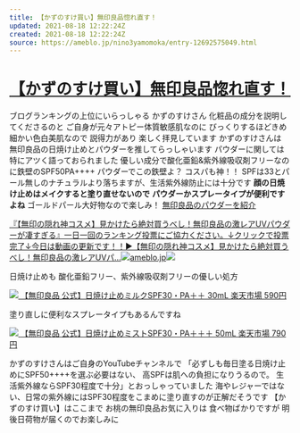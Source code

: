 ```yaml
---
title: 【かずのすけ買い】無印良品惚れ直す！
updated: 2021-08-18 12:22:24Z
created: 2021-08-18 12:22:24Z
source: https://ameblo.jp/nino3yamomoka/entry-12692575049.html
---
```


# [【かずのすけ買い】無印良品惚れ直す！](https://ameblo.jp/nino3yamomoka/entry-12692575049.html)

ブログランキングの上位にいらっしゃる
かずのすけさん
化粧品の成分を説明してくださるのと
ご自身が元々アトピー体質敏感肌なのに
びっくりするほどきめ細かい色白美肌なので
説得力があり
楽しく拝見しています
かずのすけさんは
無印良品の日焼け止めとパウダーを推してらっしゃいます
パウダーに関しては特にアツく語っておられました
優しい成分で酸化亜鉛&紫外線吸収剤フリーなのに鉄壁のSPF50PA++++
パウダーでこの鉄壁よ？
コスパも神！！
SPFは33とパール無しのナチュラルより落ちますが、生活紫外線防止には十分です
**顔の日焼け止めはメイクすると塗り直せないので**
**パウダーかスプレータイプが便利ですよね**
ゴールドパール大好物なので楽しみ！
[無印良品のパウダーを紹介](https://ameblo.jp/rik01194/entry-12690181698.html)

[『【無印の隠れ神コスメ】見かけたら絶対買うべし！無印良品の激レアUVパウダーが凄すぎる』一日一回のランキング投票にご協力ください。↓クリックで投票完了↓今日は動画の更新です！！▶【無印の隠れ神コスメ】見かけたら絶対買うべし！無印良品の激レアUVパ…![](https://c.stat100.ameba.jp/ameblo/symbols/v3.20.0/svg/gray/editor_link.svg)ameblo.jp![](https://stat.ameba.jp/user_images/20210803/20/rik01194/39/77/j/o2180108014981774968.jpg?caw=800)](https://ameblo.jp/rik01194/entry-12690181698.html)

日焼け止めも
酸化亜鉛フリー、紫外線吸収剤フリーの優しい処方

[ ![](https://ameblo.jp/nino3yamomoka/affiliate)   【無印良品 公式】日焼け止めミルクSPF30・PA＋＋ 30mL  楽天市場  590円](https://d.odsyms15.com/click?aid=CoTnaky0Fj8O3r87rGFMb3)

塗り直しに便利なスプレータイプもあるんですね

[ ![](https://ameblo.jp/nino3yamomoka/affiliate)   【無印良品 公式】日焼け止めミストSPF30・PA＋＋＋ 50mL  楽天市場  790円](https://d.odsyms15.com/click?aid=E03Sr1Z3KwsVgXEHHVRExH)

かずのすけさんはご自身のYouTubeチャンネルで
「必ずしも毎日塗る日焼け止めにSPF50++++を選ぶ必要はない、
高SPFは肌への負担になりうるので。
生活紫外線ならSPF30程度で十分」とおっしゃっていました
海やレジャーではない、日常の紫外線にはSPF30程度をこまめに塗り直すのが正解だそうです
【かずのすけ買い】はここまで
お桃の無印良品お気に入りは
食べ物ばかりですが
明後日荷物が届くのでお楽しみに